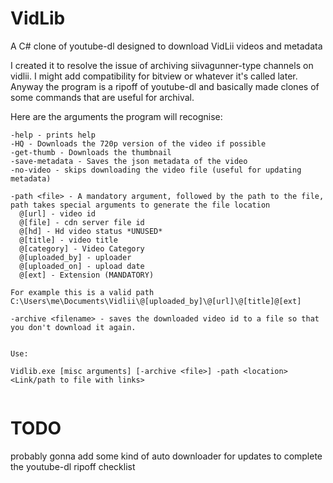 # VidLib
A C# clone of youtube-dl designed to download VidLii videos and metadata

I created it to resolve the issue of archiving siivagunner-type channels on vidlii.
I might add compatibility for bitview or whatever it's called later.
Anyway the program is a ripoff of youtube-dl and basically made clones of some commands that are useful for archival.

Here are the arguments the program will recognise:
```
-help - prints help
-HQ - Downloads the 720p version of the video if possible
-get-thumb - Downloads the thumbnail
-save-metadata - Saves the json metadata of the video
-no-video - skips downloading the video file (useful for updating metadata)

-path <file> - A mandatory argument, followed by the path to the file, path takes special arguments to generate the file location
  @[url] - video id
  @[file] - cdn server file id
  @[hd] - Hd video status *UNUSED*
  @[title] - video title
  @[category] - Video Category
  @[uploaded_by] - uploader
  @[uploaded_on] - upload date
  @[ext] - Extension (MANDATORY)
  
For example this is a valid path
C:\Users\me\Documents\Vidlii\@[uploaded_by]\@[url]\@[title]@[ext]

-archive <filename> - saves the downloaded video id to a file so that you don't download it again.


Use:

Vidlib.exe [misc arguments] [-archive <file>] -path <location> <Link/path to file with links> 
  
```

TODO
======
probably gonna add some kind of auto downloader for updates to complete the youtube-dl ripoff checklist
